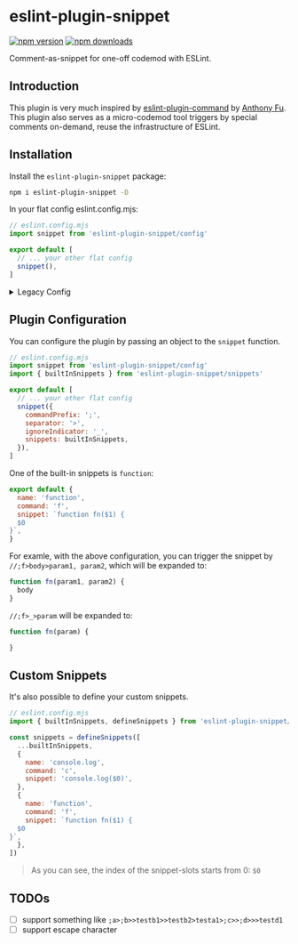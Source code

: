 # eslint-plugin-snippet
[![npm version][npm-version-src]][npm-version-href]
[![npm downloads][npm-downloads-src]][npm-downloads-href]

Comment-as-snippet for one-off codemod with ESLint.

## Introduction

This plugin is very much inspired by [eslint-plugin-command](https://github.com/antfu/eslint-plugin-command) by [Anthony Fu](https://github.com/antfu). This plugin also serves as a micro-codemod tool triggers by special comments on-demand, reuse the infrastructure of ESLint.

## Installation

Install the `eslint-plugin-snippet` package:

```bash
npm i eslint-plugin-snippet -D
```

In your flat config eslint.config.mjs:

```js
// eslint.config.mjs
import snippet from 'eslint-plugin-snippet/config'

export default [
  // ... your other flat config
  snippet(),
]
```

<details close>
  <summary>Legacy Config</summary>
  <p>While no longer supported, you may still use the legacy .eslintrc.js file:</p>

```js
// .eslintrc.js
module.exports = {
  plugins: [
    'snippet'
  ],
  rules: {
    'snippet/snippet': 'error',
  },
}
```
</details>

## Plugin Configuration

You can configure the plugin by passing an object to the `snippet` function.

```js
// eslint.config.mjs
import snippet from 'eslint-plugin-snippet/config'
import { builtInSnippets } from 'eslint-plugin-snippet/snippets'

export default [
  // ... your other flat config
  snippet({
    commandPrefix: ';',
    separator: '>',
    ignoreIndicator: '_',
    snippets: builtInSnippets,
  }),
]
```

One of the built-in snippets is `function`:

```js
export default {
  name: 'function',
  command: 'f',
  snippet: `function fn($1) {
  $0
}`,
}
```

For examle, with the above configuration, you can trigger the snippet by `//;f>body>param1, param2`, which will be expanded to:

```js
function fn(param1, param2) {
  body
}
```

`//;f>_>param` will be expanded to:

```js
function fn(param) {

}
```

## Custom Snippets

It's also possible to define your custom snippets.

```js
// eslint.config.mjs
import { builtInSnippets, defineSnippets } from 'eslint-plugin-snippet/snippets'

const snippets = defineSnippets([
  ...builtInSnippets,
  {
    name: 'console.log',
    command: 'c',
    snippet: 'console.log($0)',
  },
  {
    name: 'function',
    command: 'f',
    snippet: `function fn($1) {
  $0
}`,
  },
])
```

> As you can see, the index of the snippet-slots starts from 0: `$0`

## TODOs
- [ ] support something like `;a>;b>>testb1>>testb2>testa1>;c>>;d>>>testd1`
- [ ] support escape character

<!-- Badges -->

[npm-version-src]: https://img.shields.io/npm/v/eslint-plugin-snippet?style=flat&colorA=080f12&colorB=1fa669
[npm-version-href]: https://npmjs.com/package/eslint-plugin-snippet
[npm-downloads-src]: https://img.shields.io/npm/dm/eslint-plugin-snippet?style=flat&colorA=080f12&colorB=1fa669
[npm-downloads-href]: https://npmjs.com/package/eslint-plugin-snippet
